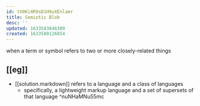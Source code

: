 ```yaml
---
id: tX0Ki4R9sD1H9uXEnlamr
title: Semiotic Blob
desc: ''
updated: 1633583646309
created: 1633580126854
---
```


when a term or symbol refers to two or more closely-related things

## [[eg]]

- [[solution.markdown]] refers to a language and a class of languages
  - specifically, a lightweight markup language and a set of supersets of that language   ^nuNHaMNu55mc

